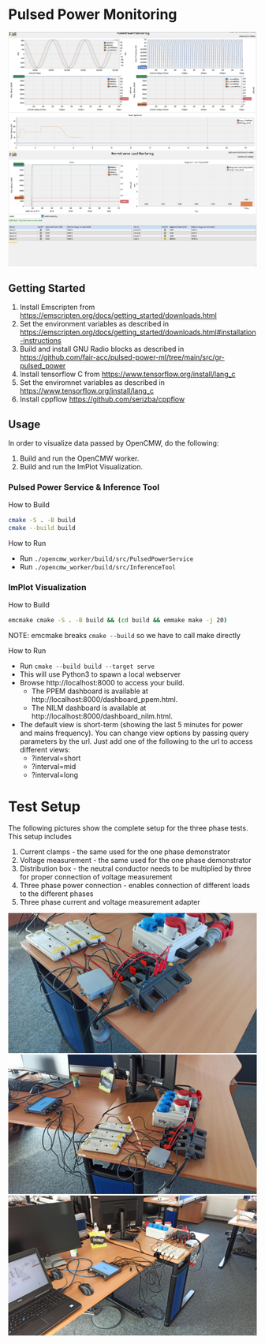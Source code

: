 # Pulsed Power Monitoring

![image](assets/dashboard_ppem.png)
![image](assets/dashboard_nilm.png)

## Getting Started

1. Install Emscripten from https://emscripten.org/docs/getting_started/downloads.html
2. Set the environment variables as described in https://emscripten.org/docs/getting_started/downloads.html#installation-instructions
3. Build and install GNU Radio blocks as described in https://github.com/fair-acc/pulsed-power-ml/tree/main/src/gr-pulsed_power
4. Install tensorflow C from https://www.tensorflow.org/install/lang_c
5. Set the enviromnet variables as described in https://www.tensorflow.org/install/lang_c
6. Install cppflow https://github.com/serizba/cppflow

## Usage

In order to visualize data passed by OpenCMW, do the following:

1. Build and run the OpenCMW worker.
2. Build and run the ImPlot Visualization.

### Pulsed Power Service & Inference Tool

How to Build

```bash
cmake -S . -B build
cmake --build build
```

How to Run

- Run `./opencmw_worker/build/src/PulsedPowerService`
- Run `./opencmw_worker/build/src/InferenceTool`

### ImPlot Visualization

How to Build

```bash
emcmake cmake -S . -B build && (cd build && emmake make -j 20)
```

NOTE: emcmake breaks `cmake --build` so we have to call make directly

How to Run

- Run `cmake --build build --target serve`
- This will use Python3 to spawn a local webserver
- Browse http://localhost:8000 to access your build.
  - The PPEM dashboard is available at http://localhost:8000/dashboard_ppem.html.
  - The NILM dashboard is available at http://localhost:8000/dashboard_nilm.html.
- The default view is short-term (showing the last 5 minutes for power and mains frequency). You can change view options by passing query parameters by the url. Just add one of the following to the url to access different views:
  - ?interval=short
  - ?interval=mid
  - ?interval=long

# Test Setup

The following pictures show the complete setup for the three phase tests. This setup includes

1. Current clamps - the same used for the one phase demonstrator
2. Voltage measurement - the same used for the one phase demonstrator
3. Distribution box - the neutral conductor needs to be multiplied by three for proper connection of voltage measurement
4. Three phase power connection - enables connection of different loads to the different phases
5. Three phase current and voltage measurement adapter

![image](assets/three_phase_setup_1.png)
![image](assets/three_phase_setup_2.png)
![image](assets/three_phase_setup_3.png)
